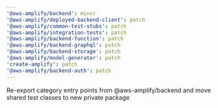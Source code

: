 ```yaml
---
'@aws-amplify/backend': minor
'@aws-amplify/deployed-backend-client': patch
'@aws-amplify/common-test-stubs': patch
'@aws-amplify/integration-tests': patch
'@aws-amplify/backend-function': patch
'@aws-amplify/backend-graphql': patch
'@aws-amplify/backend-storage': patch
'@aws-amplify/model-generator': patch
'create-amplify': patch
'@aws-amplify/backend-auth': patch
---
```


Re-export category entry points from @aws-amplify/backend and move shared test classes to new private package
